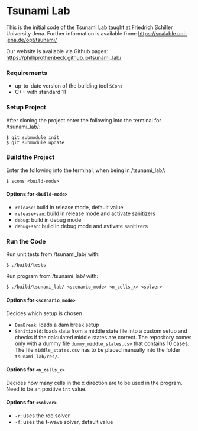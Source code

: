 Tsunami Lab
==========================

This is the initial code of the Tsunami Lab taught at Friedrich Schiller University Jena.
Further information is available from: https://scalable.uni-jena.de/opt/tsunami/

Our website is available via Github pages: https://philliprothenbeck.github.io/tsunami_lab/

### Requirements
- up-to-date version of the building tool `SCons`
- C++ with standard 11

### Setup Project

After cloning the project enter the following into the terminal for /tsunami_lab/:
```
$ git submodule init
$ git submodule update 
```

### Build the Project

Enter the following into the terminal, when being in /tsunami_lab/:

```
$ scons <build-mode>
```

#### Options for `<build-mode>`
- `release`: build in release mode, default value
- `release+san`: build in release mode and activate sanitizers
- `debug`: build in debug mode
- `debug+san`: build in debug mode and avtivate sanitizers

### Run the Code
Run unit tests from /tsunami_lab/ with:
```
$ ./build/tests
```
Run program from /tsunami_lab/ with:
```
$ ./build/tsunami_lab/ <scenario_mode> <n_cells_x> <solver>
```
#### Options for `<scenario_mode>`
Decides which setup is chosen
- `DamBreak`: loads a dam break setup
- `Sanitize1d`: loads data from a middle state file into a custom setup and checks if the calculated middle states are correct.
  The repository comes only with a dummy file `dummy_middle_states.csv` that contains 10 cases. The file `middle_states.csv` has to be placed manually into the folder `tsunami_lab/res/`.

#### Options for `<n_cells_x>`
Decides how many cells in the x direction are to be used in the program. Need to be an positive `int` value.

#### Options for `<solver>`
- `-r`: uses the roe solver
- `-f`: uses the f-wave solver, default value
